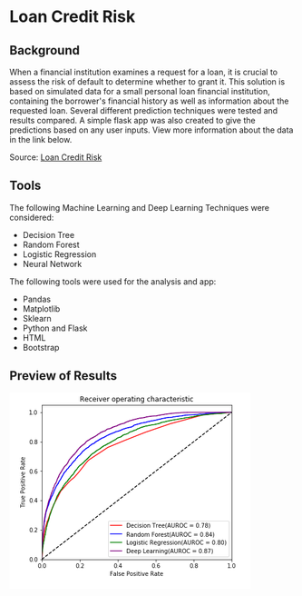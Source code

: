 # Loan Credit Risk

## Background

When a financial institution examines a request for a loan, it is crucial to assess the risk of default to determine whether to grant it. This solution is based on simulated data for a small personal loan financial institution, containing the borrower's financial history as well as information about the requested loan. Several different prediction techniques were tested and results compared. A simple flask app was also created to give the predictions based on any user inputs. View more information about the data in the link below.

Source: [Loan Credit Risk](https://microsoft.github.io/r-server-loan-credit-risk/input_data.html) 

## Tools

The following Machine Learning and Deep Learning Techniques were considered:
* Decision Tree
* Random Forest
* Logistic Regression
* Neural Network

The following tools were used for the analysis and app:
* Pandas
* Matplotlib
* Sklearn
* Python and Flask
* HTML
* Bootstrap

## Preview of Results

![Dashboard](ROC.png)